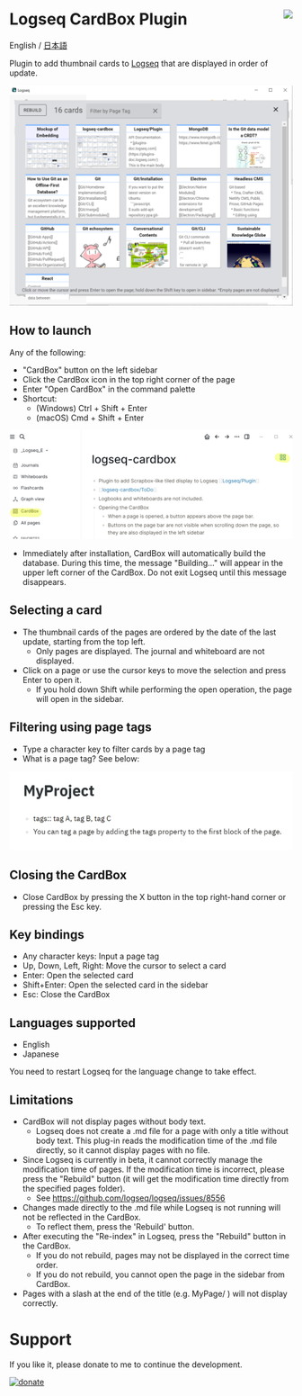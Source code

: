 # Logseq CardBox Plugin [<img align="right" src="https://cdn.buymeacoffee.com/buttons/v2/default-yellow.png" height="30"/>](https://www.buymeacoffee.com/hidekaz)


English / [日本語](https://scrapbox.io/logseq-ja/Logseq_Cardbox_Plugin%2F%E4%BD%BF%E3%81%84%E6%96%B9)

Plugin to add thumbnail cards to [Logseq](https://github.com/logseq/logseq) that are displayed in order of update.

![main](./images/screen-main.png)

## How to launch
Any of the following:
- "CardBox" button on the left sidebar
- Click the CardBox icon in the top right corner of the page
- Enter "Open CardBox" in the command palette
- Shortcut:
  - (Windows) Ctrl + Shift + Enter
  - (macOS) Cmd + Shift + Enter
 
![launch](./images/screen-launch.png)
	
- Immediately after installation, CardBox will automatically build the database. During this time, the message "Building..." will appear in the upper left corner of the CardBox. Do not exit Logseq until this message disappears.

## Selecting a card
- The thumbnail cards of the pages are ordered by the date of the last update, starting from the top left.
  - Only pages are displayed. The journal and whiteboard are not displayed.
- Click on a page or use the cursor keys to move the selection and press Enter to open it.
  - If you hold down Shift while performing the open operation, the page will open in the sidebar.

## Filtering using page tags
- Type a character key to filter cards by a page tag
- What is a page tag? See below:

![page tag](./images/pagetag.png)

## Closing the CardBox
- Close CardBox by pressing the X button in the top right-hand corner or pressing the Esc key.

## Key bindings
- Any character keys: Input a page tag
- Up, Down, Left, Right: Move the cursor to select a card
- Enter: Open the selected card
- Shift+Enter: Open the selected card in the sidebar
- Esc: Close the CardBox

## Languages supported 
- English
- Japanese

You need to restart Logseq for the language change to take effect.

## Limitations
- CardBox will not display pages without body text.
	- Logseq does not create a .md file for a page with only a title without body text. This plug-in reads the modification time of the .md file directly, so it cannot display pages with no file.
- Since Logseq is currently in beta, it cannot correctly manage the modification time of pages. If the modification time is incorrect, please press the "Rebuild" button (it will get the modification time directly from the specified pages folder).
  - See https://github.com/logseq/logseq/issues/8556
- Changes made directly to the .md file while Logseq is not running will not be reflected in the CardBox.
	- To reflect them, press the 'Rebuild' button.
- After executing the "Re-index" in Logseq, press the "Rebuild" button in the CardBox.
  - If you do not rebuild, pages may not be displayed in the correct time order.
  - If you do not rebuild, you cannot open the page in the sidebar from CardBox.
- Pages with a slash at the end of the title (e.g. MyPage/ ) will not display correctly.

# Support

If you like it, please donate to me to continue the development.

[![donate](https://cdn.buymeacoffee.com/buttons/v2/default-yellow.png)](https://www.buymeacoffee.com/hidekaz)
